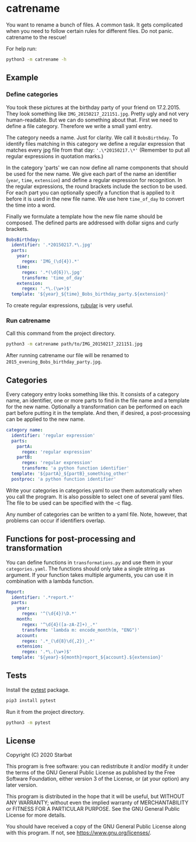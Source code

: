 # catrename

You want to rename a bunch of files. A common task. It gets complicated when you need to follow certain rules for different files. Do not panic. catrename to the rescue!

For help run:
```bash
python3 -m catrename -h
```

## Example

### Define categories
You took these pictures at the birthday party of your friend on 17.2.2015. They look something like `IMG_20150217_221151.jpg`. Pretty ugly and not very human-readable. But we can do something about that. First we need to define a file category. Therefore we write a small yaml entry.

The category needs a name. Just for clarity. We call it `BobsBirthday`. To identify files matching in this category we define a regular expression that matches every jpg file from that day: `'.\*20150217.\*'` (Remember to put all regular expressions in quotation marks.)

In the category 'parts' we can now define all name components that should be used for the new name. We give each part of the name an identifier (`year`, `time`, `extension`) and define a regular expression for recognition. In the regular expressions, the round brackets include the section to be used. For each part you can optionally specify a function that is applied to it before it is used in the new file name. We use here `time_of_day` to convert the time into a word.

Finally we formulate a template how the new file name should be composed. The defined parts are addressed with dollar signs and curly brackets.

```yaml
BobsBirthday:
  identifier: '.*20150217.*\.jpg'
  parts:
    year:
      regex: 'IMG_(\d{4}).*'
    time:
      regex: '.*(\d{6})\.jpg'
      transform: 'time_of_day'
    extension:
      regex: '.*\.(\w+)$'
  template: '${year}_${time}_Bobs_birthday_party.${extension}'
```

To create regular expressions, [rubular](https://rubular.com/) is very useful.

### Run catrename
Call this command from the project directory.
```bash
python3 -m catrename path/to/IMG_20150217_221151.jpg
```

After running catrename our file will be renamed to `2015_evening_Bobs_birthday_party.jpg`.

## Categories

Every category entry looks something like this. It consists of a category name, an identifier, one or more parts to find in the file name and a template for the new name. Optionally a transformation can be performed on each part before putting it in the template. And then, if desired, a post-processing can be applied to the new name.

```yaml
category name:
  identifier: 'regular expression'
  parts:
    partA:
      regex: 'regular expression'
    partB:
      regex: 'regular expression'
      transform: 'a python function identifier'
  template: '${partA}_${partB}_something_other'
  postproc: 'a python function identifier'
```

Write your categories in categories.yaml to use them automatically when you call the program. It is also possible to select one of several yaml files. The file to be used can be specified with the -c flag.

Any number of categories can be written to a yaml file. Note, however, that problems can occur if identifiers overlap.

## Functions for post-processing and transformation

You can define functions in `transformations.py` and use them in your `categories.yaml`. The functions should only take a single string as argument. If your function takes multiple arguments, you can use it in combination with a lambda function.

```yaml
Report:
  identifier: '.*report.*'
  parts:
    year:
      regex: '^(\d{4})\D.*'
    month:
      regex: '^\d{4}([a-zA-Z]+)_.*'
      transform: 'lambda m: encode_month(m, "ENG")'
    account:
      regex: '.*_(\d{8}\d{,2})_.*'
    extension:
      regex: '.*\.(\w+)$'
  template: '${year}-${month}report_${account}.${extension}'
```

## Tests
Install the [pytest](https://docs.pytest.org) package.

```bash
pip3 install pytest
```

Run it from the project directory.

```bash
python3 -m pytest
```

## License

Copyright (C) 2020 Starbat

This program is free software: you can redistribute it and/or modify
it under the terms of the GNU General Public License as published by
the Free Software Foundation, either version 3 of the License, or
(at your option) any later version.

This program is distributed in the hope that it will be useful,
but WITHOUT ANY WARRANTY; without even the implied warranty of
MERCHANTABILITY or FITNESS FOR A PARTICULAR PURPOSE.  See the
GNU General Public License for more details.

You should have received a copy of the GNU General Public License
along with this program. If not, see https://www.gnu.org/licenses/.
